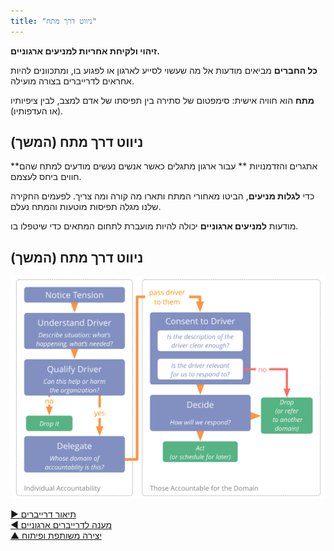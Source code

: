 ```yaml
---
title: "ניווט דרך מתח"
---
```



**זיהוי ולקיחת אחריות למניעים ארגוניים.**

**כל החברים** מביאים מודעות אל מה שעשוי לסייע לארגון או לפגוע בו, ומתכוונים להיות אחראים לדרייברים בצורה מועילה.

**מתח** הוא חוויה אישית: סימפטום של סתירה בין תפיסתו של אדם למצב, לבין ציפיותיו (או העדפותיו).


## ניווט דרך מתח (המשך)

**אתגרים והזדמנויות ** עבור ארגון מתגלים כאשר אנשים נעשים מודעים למתח שהם חווים ביחס לעצמם.

כדי **לגלות מניעים**, הביטו מאחורי המתח ותארו מה קורה ומה צריך. לפעמים החקירה שלנו מגלה תפיסות מוטעות והמתח נעלם.

מודעות **למניעים ארגוניים** יכולה להיות מועברת לתחום המתאים כדי שיטפלו בו.


## ניווט דרך מתח (המשך)

![inline,fit](img/process/navigate-via-tension-slides.png)

[&#9654; תיאור דרייברים](describe-drivers.html)<br/>[&#9664; מענה לדרייברים ארגוניים](respond-to-organizational-drivers.html)<br/>[&#9650; יצירה משותפת ופיתוח](co-creation-and-evolution.html)

